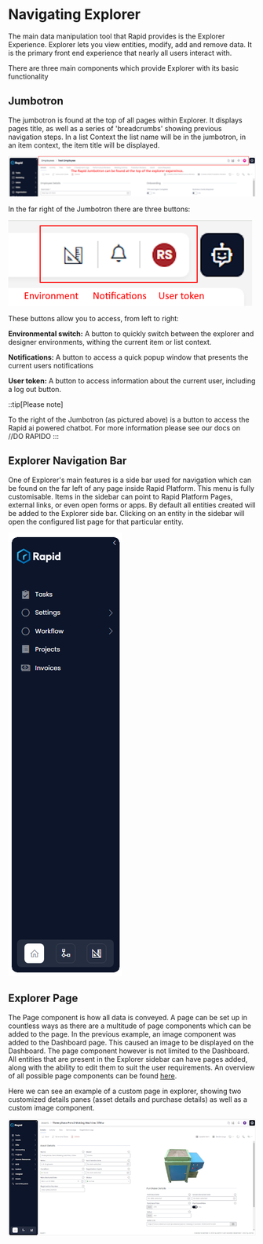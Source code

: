 # Navigating Explorer

The main data manipulation tool that Rapid provides is the Explorer Experience. Explorer lets you view entities, modify, add and remove data. It is the primary front end experience that nearly all users interact with.

There are three main components which provide Explorer with its basic functionality

## Jumbotron

The jumbotron is found at the top of all pages within Explorer. It displays pages title, as well as a series of 'breadcrumbs' showing previous navigation steps. In a list Context the list name will be in the jumbotron, in an item context, the item title will be displayed.

![Location of the Jumbotron](Jumbotron.png)

In the far right of the Jumbotron there are three buttons:

![alt text](<Quick access buttons.png>)

These buttons allow you to access, from left to right:

**Environmental switch:** A button to quickly switch between the explorer and designer environments, withing the current item or list context.

**Notifications:** A button to access a quick popup window that presents the current users notifications

**User token:** A button to access information about the current user, including a log out button.


::tip[Please note]

To the right of the Jumbotron (as pictured above) is a button to access the Rapid ai powered chatbot. For more information please see our docs on //DO RAPIDO
 :::



## Explorer Navigation Bar

One of Explorer's main features is a side bar used for navigation which can be found on the far left of any page inside Rapid Platform. This menu is fully customisable. Items in the sidebar can point to Rapid Platform Pages, external links, or even open forms or apps. By default all entities created will be added to the Explorer side bar. Clicking on an entity in the sidebar will open the configured list page for that particular entity.  


![Explorer sidebar](image.png)


## Explorer Page

The Page component is how all data is conveyed. A page can be set up in countless ways as there are a multitude of page components which can be added to the page. In the previous example, an image component was added to the Dashboard page. This caused an image to be displayed on the Dashboard. The page component however is not limited to the Dashboard. All entities that are present in the Explorer sidebar can have pages added, along with the ability to edit them to suit the user requirements. An overview of all possible page components can be found [here](/docs/Rapid/4-Keyper%20Manual/2-Designer/2-Pages/3-Components/1-overview/1-overview.md).


Here we can see an example of a custom page in explorer, showing two customized details panes (asset details and purchase details) as well as a custom image component.

![Customized page](image-1.png)